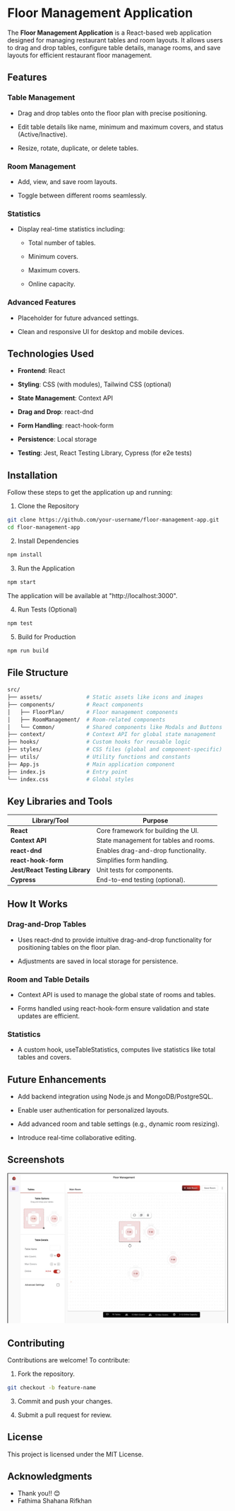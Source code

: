 **Floor Management Application**
================================
The **Floor Management Application** is a React-based web application designed for managing restaurant tables and room layouts. It allows users to drag and drop tables, configure table details, manage rooms, and save layouts for efficient restaurant floor management.

**Features**
------------

### **Table Management**

*   Drag and drop tables onto the floor plan with precise positioning.
    
*   Edit table details like name, minimum and maximum covers, and status (Active/Inactive).
    
*   Resize, rotate, duplicate, or delete tables.
    

### **Room Management**

*   Add, view, and save room layouts.
    
*   Toggle between different rooms seamlessly.
    

### **Statistics**

*   Display real-time statistics including:
    
    *   Total number of tables.
        
    *   Minimum covers.
        
    *   Maximum covers.
        
    *   Online capacity.
        

### **Advanced Features**

*   Placeholder for future advanced settings.
    
*   Clean and responsive UI for desktop and mobile devices.
    

**Technologies Used**
---------------------

*   **Frontend**: React
    
*   **Styling**: CSS (with modules), Tailwind CSS (optional)
    
*   **State Management**: Context API
    
*   **Drag and Drop**: react-dnd
    
*   **Form Handling**: react-hook-form
    
*   **Persistence**: Local storage
    
*   **Testing**: Jest, React Testing Library, Cypress (for e2e tests)
    

**Installation**
----------------

Follow these steps to get the application up and running:

1. Clone the Repository
```bash
git clone https://github.com/your-username/floor-management-app.git
cd floor-management-app
```

2. Install Dependencies
```bash
npm install
```

3. Run the Application
```bash
npm start
```
The application will be available at "http://localhost:3000".

4. Run Tests (Optional)
```bash
npm test
```

5. Build for Production
```bash
npm run build
```    

**File Structure**
------------------
```bash
src/
├── assets/              # Static assets like icons and images
├── components/          # React components
│   ├── FloorPlan/       # Floor management components
│   ├── RoomManagement/  # Room-related components
│   └── Common/          # Shared components like Modals and Buttons
├── context/             # Context API for global state management
├── hooks/               # Custom hooks for reusable logic
├── styles/              # CSS files (global and component-specific)
├── utils/               # Utility functions and constants
├── App.js               # Main application component
├── index.js             # Entry point
└── index.css            # Global styles

```

**Key Libraries and Tools**
---------------------------

| **Library/Tool**          | **Purpose**                                   |
|---------------------------|-----------------------------------------------|
| **React**                 | Core framework for building the UI.          |
| **Context API**           | State management for tables and rooms.       |
| **react-dnd**             | Enables drag-and-drop functionality.         |
| **react-hook-form**       | Simplifies form handling.                    |
| **Jest/React Testing Library** | Unit tests for components.               |
| **Cypress**               | End-to-end testing (optional).               |


**How It Works**
----------------

### **Drag-and-Drop Tables**

*   Uses react-dnd to provide intuitive drag-and-drop functionality for positioning tables on the floor plan.
    
*   Adjustments are saved in local storage for persistence.
    

### **Room and Table Details**

*   Context API is used to manage the global state of rooms and tables.
    
*   Forms handled using react-hook-form ensure validation and state updates are efficient.
    

### **Statistics**

*   A custom hook, useTableStatistics, computes live statistics like total tables and covers.
    

**Future Enhancements**
-----------------------

*   Add backend integration using Node.js and MongoDB/PostgreSQL.
    
*   Enable user authentication for personalized layouts.
    
*   Add advanced room and table settings (e.g., dynamic room resizing).
    
*   Introduce real-time collaborative editing.
    

**Screenshots**
---------------

<img src="screenshots/11.jpg" width="500" />


**Contributing**
----------------

Contributions are welcome! To contribute:

1.  Fork the repository. 
```bash
git checkout -b feature-name
```
    
3.  Commit and push your changes.
    
4.  Submit a pull request for review.
    

**License**
-----------

This project is licensed under the MIT License.

**Acknowledgments**
-------------------

*   Thank you!! 😊
*   Fathima Shahana Rifkhan
